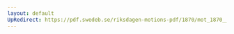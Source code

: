 ```yaml
---
layout: default
UpRedirect: https://pdf.swedeb.se/riksdagen-motions-pdf/1870/mot_1870__ak__00039.pdf
---
```


